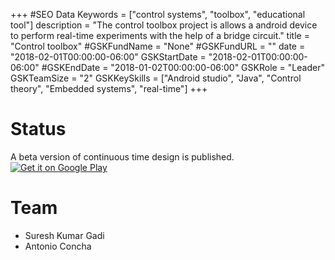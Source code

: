 +++
#SEO Data
Keywords = ["control systems", "toolbox", "educational tool"]
description = "The control toolbox project is allows a android device to perform real-time experiments with the help of a bridge circuit."
title = "Control toolbox"
#GSKFundName = "None"
#GSKFundURL = ""
date			=	"2018-02-01T00:00:00-06:00"
GSKStartDate	=	"2018-02-01T00:00:00-06:00"
#GSKEndDate		=	"2018-01-02T00:00:00-06:00"
GSKRole = "Leader"
GSKTeamSize = "2"
GSKKeySkills = ["Android studio", "Java", "Control theory", "Embedded systems", "real-time"]
+++

# Status
A beta version of continuous time design is published.<br/>
<a href='https://play.google.com/store/apps/details?id=com.skgadi.controltoolboxtimedomain&pcampaignid=MKT-Other-global-all-co-prtnr-py-PartBadge-Mar2515-1'><img alt='Get it on Google Play' src='https://play.google.com/intl/en_us/badges/images/generic/en_badge_web_generic.png'/></a>

# Team
* Suresh Kumar Gadi
* Antonio Concha



